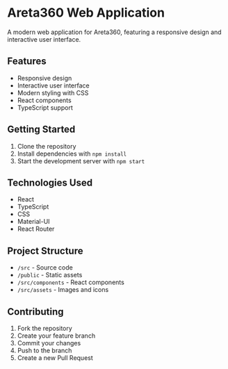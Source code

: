 # Areta360 Web Application

A modern web application for Areta360, featuring a responsive design and interactive user interface.

## Features

- Responsive design
- Interactive user interface
- Modern styling with CSS
- React components
- TypeScript support

## Getting Started

1. Clone the repository
2. Install dependencies with `npm install`
3. Start the development server with `npm start`

## Technologies Used

- React
- TypeScript
- CSS
- Material-UI
- React Router

## Project Structure

- `/src` - Source code
- `/public` - Static assets
- `/src/components` - React components
- `/src/assets` - Images and icons

## Contributing

1. Fork the repository
2. Create your feature branch
3. Commit your changes
4. Push to the branch
5. Create a new Pull Request
